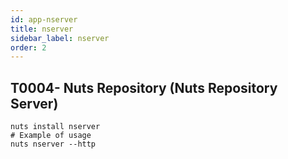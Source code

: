 ```yaml
---
id: app-nserver
title: nserver
sidebar_label: nserver
order: 2
---
```



## T0004- Nuts Repository (Nuts Repository Server)
```
nuts install nserver
# Example of usage
nuts nserver --http
```
